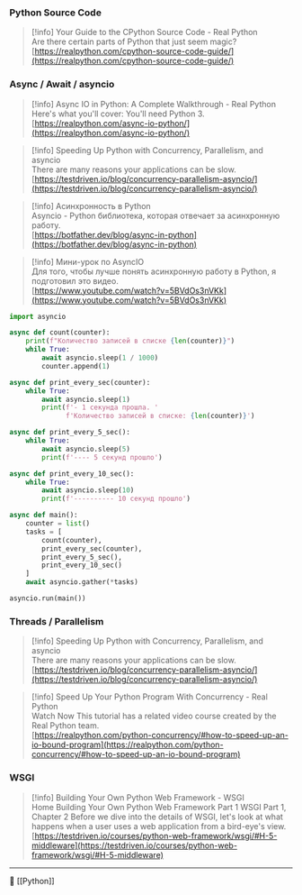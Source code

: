 ### Python Source Code

> [!info] Your Guide to the CPython Source Code - Real Python  
> Are there certain parts of Python that just seem magic?  
> [https://realpython.com/cpython-source-code-guide/](https://realpython.com/cpython-source-code-guide/)  
### Async / Await / asyncio

> [!info] Async IO in Python: A Complete Walkthrough - Real Python  
> Here's what you'll cover: You'll need Python 3.  
> [https://realpython.com/async-io-python/](https://realpython.com/async-io-python/)  

> [!info] Speeding Up Python with Concurrency, Parallelism, and asyncio  
> There are many reasons your applications can be slow.  
> [https://testdriven.io/blog/concurrency-parallelism-asyncio/](https://testdriven.io/blog/concurrency-parallelism-asyncio/)  

> [!info] Асинхронность в Python  
> Asyncio - Python библиотека, которая отвечает за асинхронную работу.  
> [https://botfather.dev/blog/async-in-python](https://botfather.dev/blog/async-in-python)  

> [!info] Мини-урок по AsyncIO  
> Для того, чтобы лучше понять асинхронную работу в Python, я подготовил это видео.  
> [https://www.youtube.com/watch?v=5BVdOs3nVKk](https://www.youtube.com/watch?v=5BVdOs3nVKk)  
```Python
import asyncio

async def count(counter):
    print(f"Количество записей в списке {len(counter)}")
    while True:
        await asyncio.sleep(1 / 1000)
        counter.append(1)

async def print_every_sec(counter):
    while True:
        await asyncio.sleep(1)
        print(f'- 1 секунда прошла. '
              f'Количество записей в списке: {len(counter)}')

async def print_every_5_sec():
    while True:
        await asyncio.sleep(5)
        print(f'---- 5 секунд прошло')

async def print_every_10_sec():
    while True:
        await asyncio.sleep(10)
        print(f'---------- 10 секунд прошло')

async def main():
    counter = list()
    tasks = [
        count(counter),
        print_every_sec(counter),
        print_every_5_sec(),
        print_every_10_sec()
    ]
    await asyncio.gather(*tasks)

asyncio.run(main())
```
### Threads / Parallelism

> [!info] Speeding Up Python with Concurrency, Parallelism, and asyncio  
> There are many reasons your applications can be slow.  
> [https://testdriven.io/blog/concurrency-parallelism-asyncio/](https://testdriven.io/blog/concurrency-parallelism-asyncio/)  

> [!info] Speed Up Your Python Program With Concurrency - Real Python  
> Watch Now This tutorial has a related video course created by the Real Python team.  
> [https://realpython.com/python-concurrency/#how-to-speed-up-an-io-bound-program](https://realpython.com/python-concurrency/#how-to-speed-up-an-io-bound-program)  
### WSGI

> [!info] Building Your Own Python Web Framework - WSGI  
> Home Building Your Own Python Web Framework Part 1 WSGI Part 1, Chapter 2 Before we dive into the details of WSGI, let's look at what happens when a user uses a web application from a bird-eye's view.  
> [https://testdriven.io/courses/python-web-framework/wsgi/#H-5-middleware](https://testdriven.io/courses/python-web-framework/wsgi/#H-5-middleware)

----
📂 [[Python]]